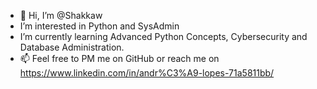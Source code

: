 - 👋 Hi, I’m @Shakkaw
- I’m interested in Python and SysAdmin
- I’m currently learning Advanced Python Concepts, Cybersecurity and Database Administration.
- 📫 Feel free to PM me on GitHub or reach me on https://www.linkedin.com/in/andr%C3%A9-lopes-71a5811bb/ 

<!---
Shakkaw/Shakkaw is a ✨ special ✨ repository because its `README.md` (this file) appears on your GitHub profile.
You can click the Preview link to take a look at your changes.
--->
